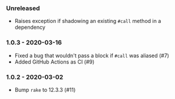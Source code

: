 ### Unreleased

* Raises exception if shadowing an existing `#call` method in a dependency

### 1.0.3 - 2020-03-16

* Fixed a bug that wouldn't pass a block if `#call` was aliased (#7)
* Added GitHub Actions as CI (#9)

### 1.0.2 - 2020-03-02

* Bump `rake` to 12.3.3 (#11)

